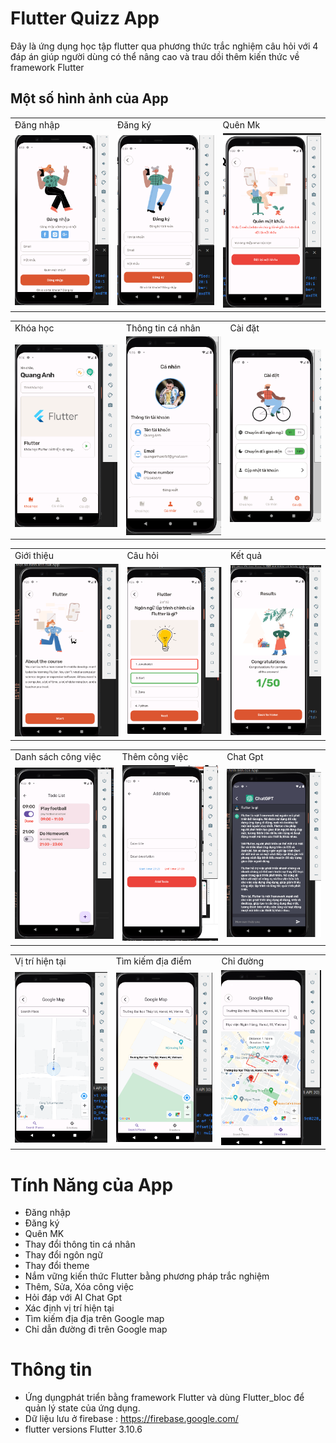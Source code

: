 # Flutter Quizz App

Đây là ứng dụng học tập flutter qua phương thức trắc nghiệm câu hỏi với 4 đáp án giúp người dùng có thể nâng cao và trau dồi thêm kiến thức về framework Flutter

## Một số hình ảnh của App
<table>
  <tr>
    <td>Đăng nhập</td>
     <td>Đăng ký
     <td>Quên Mk</td>
  </tr>
  <tr>
    <td><img src="screenshot\login.png"></td>
    <td><img src="screenshot\signup.png" ></td>
    <td><img src="screenshot\forgot_pass.png" ></td>
  </tr>
 </table>

 <table>
  <tr>
    <td>Khóa học</td>
     <td>Thông tin cá nhân
     <td>Cài đặt</td>
  </tr>
  <tr>
    <td><img src="screenshot\course.png"></td>
    <td><img src="screenshot\profile.png" ></td>
    <td><img src="screenshot\settings.png" ></td>
  </tr>
 </table>

 <table>
  <tr>
    <td>Giới thiệu</td>
     <td>Câu hỏi
     <td>Kết quả</td>
  </tr>
  <tr>
    <td><img src="screenshot\about_course.png"></td>
    <td><img src="screenshot\question.png" ></td>
    <td><img src="screenshot\results.png" ></td>
  </tr>
 </table>

  <table>
  <tr>
    <td>Danh sách công việc</td>
     <td>Thêm công việc
     <td>Chat Gpt</td>
  </tr>
  <tr>
    <td><img src="screenshot\todo.png"></td>
    <td><img src="screenshot\add_todo.png" ></td>
    <td><img src="screenshot\chat_gpt.png" ></td>
  </tr>
 </table>

 <table>
  <tr>
    <td>Vị trí hiện tại</td>
     <td>Tìm kiếm địa điểm
     <td>Chỉ đường</td>
  </tr>
  <tr>
    <td><img src="screenshot\current_location.png"></td>
    <td><img src="screenshot\search_place.png" ></td>
    <td><img src="screenshot\direction.png" ></td>
  </tr>
 </table>

# Tính Năng của App 
- Đăng nhập
- Đăng ký
- Quên MK
- Thay đổi thông tin cá nhân
- Thay đổi ngôn ngữ
- Thay đổi theme
- Nắm vững kiến thức Flutter bằng phương pháp trắc nghiệm 
- Thêm, Sửa, Xóa công việc
- Hỏi đáp với AI Chat Gpt
- Xác định vị trí hiện tại
- Tìm kiếm địa địa trên Google map
- Chỉ dẫn đường đi trên Google map
 
# Thông tin
- Ứng dụngphát triển bằng framework Flutter và dùng Flutter_bloc để quản lý state của ứng dụng.
- Dữ liệu lưu ở firebase : https://firebase.google.com/
- flutter versions Flutter 3.10.6






  




